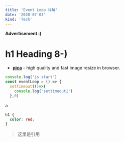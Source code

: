 ```yaml
---
title: 'Event Loop 详解' 
date: '2020-07-03'
kind: 'Tech'
---
```

__Advertisement :)__

# h1 Heading 8-)

- __[pica](https://nodeca.github.io/pica/demo/)__ - high quality and fast image
  resize in browser.


~~~js
console.log('js start')
const eventLoop = () => {
  setTimeout(()=>{
    console.log('settimeout1')
  },0)
~~~

a 

~~~css
h1 {
  color: red;
}
~~~

> 这里是引用